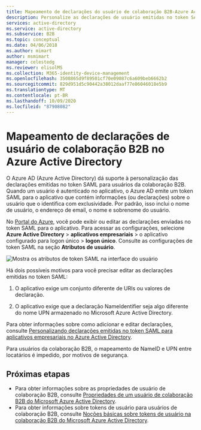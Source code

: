 ```yaml
---
title: Mapeamento de declarações do usuário de colaboração B2B-Azure Active Directory
description: Personalize as declarações de usuário emitidas no token SAML para usuários de B2B do Microsoft Azure Active Directory (Azure AD).
services: active-directory
ms.service: active-directory
ms.subservice: B2B
ms.topic: conceptual
ms.date: 04/06/2018
ms.author: mimart
author: msmimart
manager: celestedg
ms.reviewer: elisolMS
ms.collection: M365-identity-device-management
ms.openlocfilehash: 3508865d9f89501cf70e09087c6a609beb6662b2
ms.sourcegitcommit: 829d951d5c90442a38012daaf77e86046018e5b9
ms.translationtype: MT
ms.contentlocale: pt-BR
ms.lasthandoff: 10/09/2020
ms.locfileid: "87908082"
---
```

# <a name="b2b-collaboration-user-claims-mapping-in-azure-active-directory"></a>Mapeamento de declarações de usuário de colaboração B2B no Azure Active Directory

O Azure AD (Azure Active Directory) dá suporte à personalização das declarações emitidas no token SAML para usuários da colaboração B2B. Quando um usuário é autenticado no aplicativo, o Azure AD emite um token SAML para o aplicativo que contém informações (ou declarações) sobre o usuário que o identifica com exclusividade. Por padrão, isso inclui o nome de usuário, o endereço de email, o nome e sobrenome do usuário.

No [Portal do Azure](https://portal.azure.com), você pode exibir ou editar as declarações enviadas no token SAML para o aplicativo. Para acessar as configurações, selecione **Azure Active Directory**  >  **aplicativos empresariais** > o aplicativo configurado para logon único > **logon único**. Consulte as configurações de token SAML na seção **Atributos de usuário**.

![Mostra os atributos de token SAML na interface do usuário](media/claims-mapping/view-claims-in-saml-token.png)

Há dois possíveis motivos para você precisar editar as declarações emitidas no token SAML:

1. O aplicativo exige um conjunto diferente de URIs ou valores de declaração.

2. O aplicativo exige que a declaração NameIdentifier seja algo diferente do nome UPN armazenado no Microsoft Azure Active Directory.

Para obter informações sobre como adicionar e editar declarações, consulte [Personalizando declarações emitidas no token SAML para aplicativos empresariais no Azure Active Directory](../develop/active-directory-saml-claims-customization.md).

Para usuários da colaboração B2B, o mapeamento de NameID e UPN entre locatários é impedido, por motivos de segurança.

## <a name="next-steps"></a>Próximas etapas

- Para obter informações sobre as propriedades de usuário de colaboração B2B, consulte [Propriedades de um usuário de colaboração B2B do Microsoft Azure Active Directory](user-properties.md).
- Para obter informações sobre tokens de usuário para usuários de colaboração B2B, consulte [Noções básicas sobre tokens de usuário na colaboração B2B do Microsoft Azure Active Directory](user-token.md).

